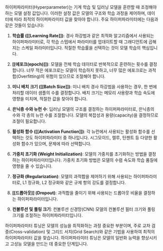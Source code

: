 하이퍼파라미터(Hyperparameter)는 기계 학습 및 딥러닝 모델을 훈련할 때 조정해야 하는 모델 설정 값입니다. 이러한 설정 값은 모델의 구조와 학습 과정을 제어하며, 데이터에 따라 최적의 하이퍼파라미터 값을 찾아야 합니다. 주요 하이퍼파라미터에는 다음과 같은 것들이 있습니다:

1. **학습률 ([[Learning Rate]])**: 경사 하강법과 같은 최적화 알고리즘에서 사용되는 하이퍼파라미터로, 각 학습 스텝에서 파라미터를 업데이트할 때 그래디언트에 곱해지는 스케일 파라미터입니다. 적절한 학습률을 선택하는 것이 모델 학습의 핵심입니다.
    
2. **[[에포크(epoch)]])**: 모델을 전체 학습 데이터로 반복적으로 훈련하는 횟수를 결정합니다. 너무 적은 에포크로는 모델이 학습하지 못하고, 너무 많은 에포크로는 과적합(Overfitting)의 위험이 있으므로 조절해야 합니다.
    
3. **미니 배치 크기 ([[Batch Size]])**: 미니 배치 경사 하강법을 사용하는 경우, 한 번에 처리할 데이터 샘플의 수를 결정합니다. 배치 크기는 메모리 사용량과 학습 속도에 영향을 미치며, 적절한 값을 찾아야 합니다.
    
4. **은닉층 수와 뉴런 수**: 딥러닝 모델의 구조를 결정하는 하이퍼파라미터로, 은닉층의 수와 각 층의 뉴런 수를 조절합니다. 모델의 복잡성과 용량(capacity)을 결정하므로 조절이 필요합니다.
    
5. **활성화 함수 ([[Activation Function]])**: 각 뉴런에서 사용되는 활성화 함수를 선택하는 것도 하이퍼파라미터 중 하나입니다. 시그모이드, 렐루, 탄젠트 등 다양한 활성화 함수가 있으며, 문제에 따라 선택합니다.
    
6. **가중치 초기화 (Weight Initialization)**: 모델의 가중치를 초기화하는 방법을 결정하는 하이퍼파라미터입니다. 가중치 초기화 방법은 모델의 수렴 속도와 학습 품질에 영향을 줄 수 있습니다.
    
7. **정규화 (Regularization)**: 모델의 과적합을 제어하기 위해 사용되는 하이퍼파라미터로, L1 정규화, L2 정규화와 같은 규제 항의 강도를 결정합니다.
    
8. **[[드롭아웃]] (Dropout)**: 과적합을 줄이기 위해 사용되는 드롭아웃 비율을 결정하는 하이퍼파라미터입니다.
    
9. **컨볼루션 및 풀링 크기**: 컨볼루션 신경망(CNN) 모델의 컨볼루션 필터 크기와 풀링 크기를 조절하는 하이퍼파라미터입니다.
    

하이퍼파라미터 튜닝은 모델의 성능을 최적화하는 과정 중요한 부분이며, 주로 교차 검증(Cross-validation) 및 그리드 서치(Grid Search)와 같은 기법을 사용하여 최적의 하이퍼파라미터 값을 찾습니다. 하이퍼파라미터 튜닝은 모델의 일반화 능력을 향상시키고 고성능 모델을 만드는 데 중요한 단계입니다.